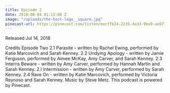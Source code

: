 ```yaml
---
title: Episode 2
date: 2018-08-04 01:13:00 Z
image: "/uploads/the-host-logo__square.jpg"
pinecast-url: https://pinecast.com/listen/eecffb24-2239-4a33-9ba9-ae97124162c8.mp3
---
```


Released Jul 14, 2018

Credits Episode Two 2.1 Parasite - written by Rachel Ewing, performed by Katie Marcovich and Sarah Kenney. 2.2 Undying Apology - written by Jamie Ferguson, performed by Aimee McKay, Amy Carver, and Sarah Kenney. 2.3 Interns Beware - written by Amy Carver, performed by Hannah Martin and Sarah Kenney. 2.I Intermission - written by Amy Carver, performed by Sarah Kenney. 2.4 Rave On - written by Katie Marcovich, performed by Victoria Reynoso and Sarah Kenney. Music by Steve Metz. This podcast is powered by Pinecast.